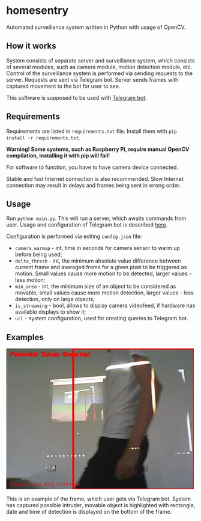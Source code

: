 # homesentry
Automated surveillance system written in Python with usage of OpenCV.

## How it works
System consists of separate server and surveillance system, which consists of several modules, such as camera module, motion detection module, etc.
Control of the surveillance system is performed via sending requests to the server.
Requests are sent via Telegram bot.
Server sends frames with captured movement to the bot for user to see.

This software is supposed to be used with [Telegram bot](https://github.com/eliasxyz/pytelebot).

## Requirements
Requirements are listed in `requirements.txt` file. Install them with `pip install -r requirements.txt`.

**Warning! Some systems, such as Raspberry Pi, require manual OpenCV compilation, installing it with pip will fail!**

For software to function, you have to have camera device connected.

Stable and fast Internet connection is also recommended. Slow Internet connection may result in delays and frames being sent in wrong order.

## Usage
Run `python main.py`. This will run a server, which awaits commands from user.
Usage and configuration of Telegram bot is described [here](https://github.com/eliasxyz/pytelebot).

Configuration is performed via editing `config.json` file:
* `camera_warmup` - int, time in seconds for camera sensor to warm up before being used;
* `delta_thresh` - int, the minimum absolute value difference between current frame and averaged frame for a given pixel to be triggered as motion. Small values cause more motion to be detected, larger values - less motion;
* `min_area` - int, the minimum size of an object to be considered as movable, small values cause more motion detection, larger values - less detection, only on large objects;
* `is_streaming` - bool, allows to display camera videofeed, if hardware has available displays to show it;
* `url` - system configuration, used for creating queries to Telegram bot.

## Examples
![Sent Frame](examples/2.jpg?raw=true "Sent_Frame")

This is an example of the frame, which user gets via Telegram bot. System has captured possible intruder, movable object is highlighted with rectangle, date and time of detection is displayed on the bottom of the frame.

